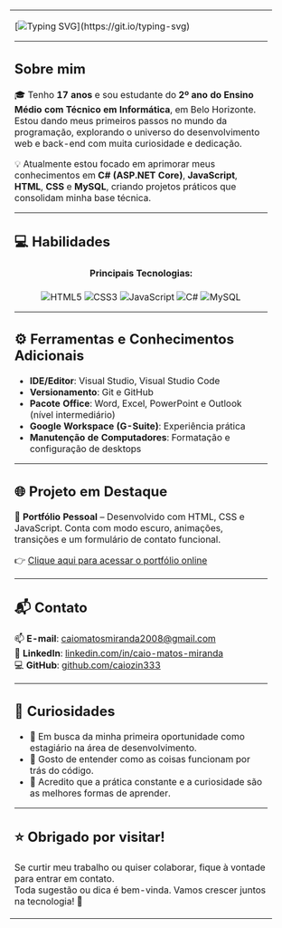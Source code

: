 <table style="width:100%; background-image: url('https://i.imgur.com/7F7uocd.jpg'); background-size: cover; padding: 20px; border-radius: 10px;">

<tr>
<td>

[![Typing SVG](https://readme-typing-svg.demolab.com?font=Fira+Code&pause=1000&color=6793F7&width=435&lines=Olá!%2C+Eu+Sou+o+Caio+Matos.;Bem-vindo+ao+meu+GitHub!)](https://git.io/typing-svg)

---

## Sobre mim

🎓 Tenho **17 anos** e sou estudante do **2º ano do Ensino Médio com Técnico em Informática**, em Belo Horizonte. Estou dando meus primeiros passos no mundo da programação, explorando o universo do desenvolvimento web e back-end com muita curiosidade e dedicação.

💡 Atualmente estou focado em aprimorar meus conhecimentos em **C# (ASP.NET Core)**, **JavaScript**, **HTML**, **CSS** e **MySQL**, criando projetos práticos que consolidam minha base técnica.

---

## 💻 Habilidades

<div align="center">
  <h4>Principais Tecnologias:</h4>
  <img src="https://img.shields.io/badge/HTML5-%23E34F26.svg?&style=for-the-badge&logo=html5&logoColor=white" alt="HTML5"/>
  <img src="https://img.shields.io/badge/CSS3-%231572B6.svg?&style=for-the-badge&logo=css3&logoColor=white" alt="CSS3"/>
  <img src="https://img.shields.io/badge/JavaScript-%23323330.svg?&style=for-the-badge&logo=javascript&logoColor=%23F7DF1E" alt="JavaScript"/>
  <img src="https://img.shields.io/badge/C%23-239120.svg?&style=for-the-badge&logo=c-sharp&logoColor=white" alt="C#"/>
  <img src="https://img.shields.io/badge/MySQL-%2300f.svg?&style=for-the-badge&logo=mysql&logoColor=white" alt="MySQL"/>
</div>

---

## ⚙️ Ferramentas e Conhecimentos Adicionais

- **IDE/Editor**: Visual Studio, Visual Studio Code  
- **Versionamento**: Git e GitHub  
- **Pacote Office**: Word, Excel, PowerPoint e Outlook (nível intermediário)  
- **Google Workspace (G-Suite)**: Experiência prática  
- **Manutenção de Computadores**: Formatação e configuração de desktops

---

## 🌐 Projeto em Destaque

🔗 **Portfólio Pessoal** – Desenvolvido com HTML, CSS e JavaScript. Conta com modo escuro, animações, transições e um formulário de contato funcional.

👉 [Clique aqui para acessar o portfólio online](caio-matosm.github.io/Portfolio2025/)

---

## 📬 Contato

📫 **E-mail**: [caiomatosmiranda2008@gmail.com](mailto:caiomatosmiranda2008@gmail.com)  
💼 **LinkedIn**: [linkedin.com/in/caio-matos-miranda](https://www.linkedin.com/in/caio-matos-miranda-0aa900349/)  
💻 **GitHub**: [github.com/caiozin333](https://github.com/caio-matosm)

---

## 🔎 Curiosidades

- 🚀 Em busca da minha primeira oportunidade como estagiário na área de desenvolvimento.
- 🎯 Gosto de entender como as coisas funcionam por trás do código.
- 🌱 Acredito que a prática constante e a curiosidade são as melhores formas de aprender.

---

## ⭐ Obrigado por visitar!

Se curtir meu trabalho ou quiser colaborar, fique à vontade para entrar em contato.  
Toda sugestão ou dica é bem-vinda. Vamos crescer juntos na tecnologia! 🚀

</td>
</tr>
</table>
